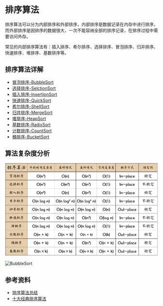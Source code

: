 # 排序算法

排序算法可以分为内部排序和外部排序，内部排序是数据记录在内存中进行排序，而外部排序是因排序的数据很大，一次不能容纳全部的排序记录，在排序过程中需要访问外存。

常见的内部排序算法有：插入排序、希尔排序、选择排序、冒泡排序、归并排序、快速排序、堆排序、基数排序等。
## 排序算法详解
* [冒泡排序-BubbleSort](./BubbleSort.md)
* [选择排序-SelctionSort](./SelctionSort.md)
* [插入排序-InsertionSort](./InsertionSort.md)
* [快速排序-QuickSort](./QuickSort.md)
* [希尔排序-ShellSort](./ShellSort.md)
* [归并排序-MergeSort](./MergeSort.md)
* [堆排序-HeapSort](./HeapSort.md)
* [基数排序-RadixSort](./RadixSort.md)
* [计数排序-CountSort](./CountSort.md)
* [桶排序-BucketSort](./BucketSort.md)
## 算法复杂度分析
![BubbleSort](./imgs/sort.png)

![BubbleSort](./imgs/sort1.png)

## 参考资料
* [排序算法总结](https://www.runoob.com/w3cnote/sort-algorithm-summary.html)
* [十大经典排序算法](https://www.runoob.com/w3cnote/ten-sorting-algorithm.html)





